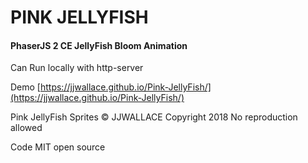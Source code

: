 # PINK JELLYFISH #
#### PhaserJS 2 CE JellyFish Bloom Animation ###

Can Run locally with http-server

Demo
[https://jjwallace.github.io/Pink-JellyFish/](https://jjwallace.github.io/Pink-JellyFish/)

Pink JellyFish Sprites © JJWALLACE Copyright 2018
No reproduction allowed

Code MIT open source